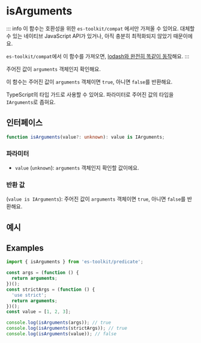 # isArguments

::: info
이 함수는 호환성을 위한 `es-toolkit/compat` 에서만 가져올 수 있어요. 대체할 수 있는 네이티브 JavaScript API가 있거나, 아직 충분히 최적화되지 않았기 때문이에요.

`es-toolkit/compat`에서 이 함수를 가져오면, [lodash와 완전히 똑같이 동작](../../../compatibility.md)해요.
:::

주어진 값이 `arguments` 객체인지 확인해요.

이 함수는 주어진 값이 `arguments` 객체이면 `true`, 아니면 `false`를 반환해요.

TypeScript의 타입 가드로 사용할 수 있어요. 파라미터로 주어진 값의 타입을 `IArguments`로 좁혀요.

## 인터페이스

```typescript
function isArguments(value?: unknown): value is IArguments;
```

### 파라미터

- `value` (`unknown`): `arguments` 객체인지 확인할 값이에요.

### 반환 값

(`value is IArguments`): 주어진 값이 `arguments` 객체이면 `true`, 아니면 `false`를 반환해요.

## 예시

## Examples

```typescript
import { isArguments } from 'es-toolkit/predicate';

const args = (function () {
  return arguments;
})();
const strictArgs = (function () {
  'use strict';
  return arguments;
})();
const value = [1, 2, 3];

console.log(isArguments(args)); // true
console.log(isArguments(strictArgs)); // true
console.log(isArguments(value)); // false
```
